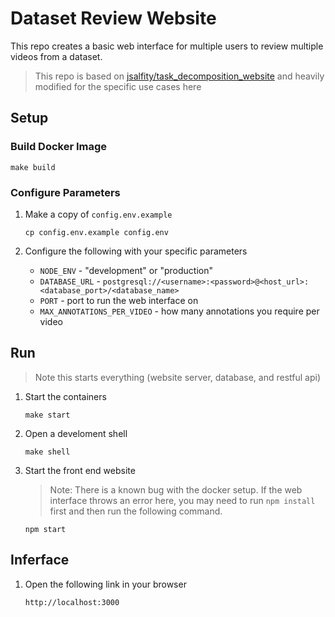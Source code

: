 # Dataset Review Website

This repo creates a basic web interface for multiple users to review multiple videos from a dataset.


> This repo is based on [jsalfity/task_decomposition_website](https://github.com/jsalfity/task_decomposition_website) and heavily modified for the specific use cases here


## Setup
### Build Docker Image
```shell
make build
```
### Configure Parameters
1. Make a copy of `config.env.example`
   
   ```shell
   cp config.env.example config.env
   ```
   
3. Configure the following with your specific parameters
   - `NODE_ENV` - "development" or "production"
   - `DATABASE_URL` - `postgresql://<username>:<password>@<host_url>:<database_port>/<database_name>`
   - `PORT` - port to run the web interface on
   - `MAX_ANNOTATIONS_PER_VIDEO` - how many annotations you require per video

## Run
> Note this starts everything (website server, database, and restful api)

1. Start the containers

   ```shell
   make start
   ```

2. Open a develoment shell
      
   ```shell
   make shell
   ```

3. Start the front end website
   > Note: There is a known bug with the docker setup. If the web interface throws an error here, you may need to run `npm install` first and then run the following command.
   ```shell
   npm start
   ```

## Inferface
1. Open the following link in your browser

   ```shell
   http://localhost:3000
   ```
